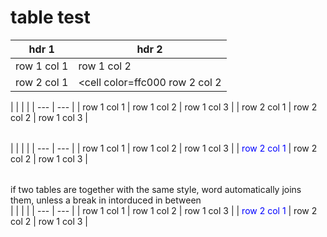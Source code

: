 # table test

| hdr 1 | hdr 2 |
| --- | --- |
| row 1 col 1 | row 1 col 2 |
| row 2 col 1 | <cell color=ffc000 row 2 col 2 |

<align center>
<table style='Table Grid' column_widths='1.11in, 1.11in, 4in'>
| <cell color=000000></cell> | <cell color=000000></cell> | <cell color=000000></cell> |
| --- | --- |
| row 1 col 1 | row 1 col 2 | row 1 col 3 |
| row 2 col 1 | row 2 col 2 | row 1 col 3 |
</table>
</align>

<align right>
<table style='Table Grid' column_widths='1.11in, 1.11in, 4in' caption='caption test'>
| | | |
| --- | --- |
| row 1 col 1 | row 1 col 2 | row 1 col 3 |
| <cell color=ff0000><font color=0000ff>row 2 col 1</font></cell> | row 2 col 2 | row 1 col 3 |
</table>
</align>

<comment>
if two tables are together with the same style, word automatically joins them, unless a break in intorduced in between</comment>
<br>

<table style='Table Grid' column_widths='1.11in, 1.11in, 4in'>
<para before=6pt spacing=1.15 after=6pt>
| | | |
| --- | --- |
| row 1 col 1 | row 1 col 2 | row 1 col 3 |
| <cell color=ff0000><font color=0000ff>row 2 col 1</font></cell> | row 2 col 2 | row 1 col 3 |
</para>
</table>
